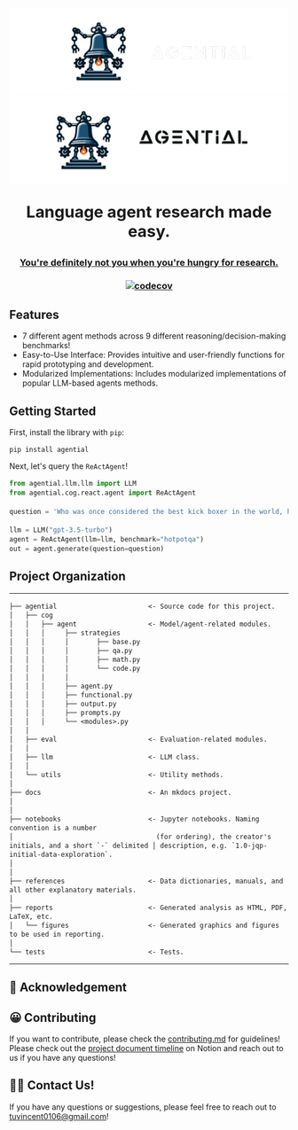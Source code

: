 
<h3 align="center">
  <img
    src="https://raw.githubusercontent.com/agential-ai/.github/main/profile/banner_dark.svg#gh-dark-mode-only"
  />
  <img
    src="https://raw.githubusercontent.com/agential-ai/.github/main/profile/banner_light.svg#gh-light-mode-only"
  />
</h3>

<h3 align="center">
  <p style="font-size:3vw" align="center">Language agent research made easy.</p>
  <p align="center"><a href="https://www.youtube.com/watch?v=5syJjBQ_k6o">You're definitely not you when you're hungry for research.</a></p>
</h3>


<h3 align="center">

[![codecov](https://codecov.io/gh/agential-ai/agential/branch/main/graph/badge.svg)](https://codecov.io/gh/agential-ai/agential)
</h3>


## Features

- 7 different agent methods across 9 different reasoning/decision-making benchmarks!
- Easy-to-Use Interface: Provides intuitive and user-friendly functions for rapid prototyping and development.
- Modularized Implementations: Includes modularized implementations of popular LLM-based agents methods.


## Getting Started 

First, install the library with `pip`:

```
pip install agential
```

Next, let's query the `ReActAgent`!

```python
from agential.llm.llm import LLM
from agential.cog.react.agent import ReActAgent

question = 'Who was once considered the best kick boxer in the world, however he has been involved in a number of controversies relating to his "unsportsmanlike conducts" in the sport and crimes of violence outside of the ring?'

llm = LLM("gpt-3.5-turbo")
agent = ReActAgent(llm=llm, benchmark="hotpotqa")
out = agent.generate(question=question)
```


## Project Organization

------------

    ├── agential                       <- Source code for this project.
    │   ├── cog   
    │   │   ├── agent                  <- Model/agent-related modules.
    │   │   │     ├── strategies
    │   │   │     │       ├── base.py
    │   │   │     │       ├── qa.py
    │   │   │     │       ├── math.py
    │   │   │     │       └── code.py
    │   │   │     │
    │   │   │     ├── agent.py
    │   │   │     ├── functional.py
    │   │   │     ├── output.py
    │   │   │     ├── prompts.py
    │   │   │     └── <modules>.py
    │   │
    │   ├── eval                       <- Evaluation-related modules.
    │   │
    │   ├── llm                        <- LLM class.
    │   │
    │   └── utils                      <- Utility methods.
    │       
    ├── docs                           <- An mkdocs project.
    │
    │       
    ├── notebooks                      <- Jupyter notebooks. Naming convention is a number 
    │                                    (for ordering), the creator's initials, and a short `-` delimited │ description, e.g. `1.0-jqp-initial-data-exploration`.
    │  
    │
    ├── references                     <- Data dictionaries, manuals, and all other explanatory materials.
    │
    ├── reports                        <- Generated analysis as HTML, PDF, LaTeX, etc.
    │   └── figures                    <- Generated graphics and figures to be used in reporting.
    │
    └── tests                          <- Tests.

---------

## 🙏 Acknowledgement

## 😀 Contributing

If you want to contribute, please check the [contributing.md](https://github.com/alckasoc/agential/blob/main/CONTRIBUTING.md) for guidelines!
Please check out the [project document timeline](https://equatorial-jobaria-9ad.notion.site/Project-Lifecycle-Management-70d65e9a76eb4c86b6aed007f717aa41?pvs=4) on Notion and reach out to us if you have any questions!

## 😶‍🌫️ Contact Us!

If you have any questions or suggestions, please feel free to reach out to tuvincent0106@gmail.com!